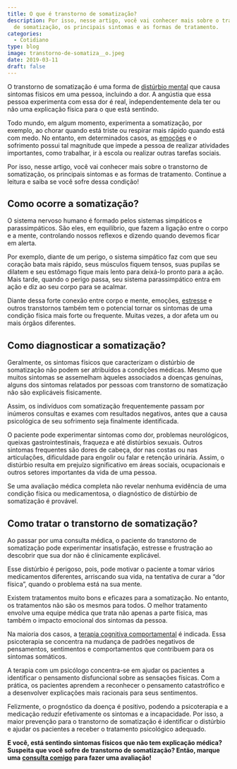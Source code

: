 ```yaml
---
title: O que é transtorno de somatização?
description: Por isso, nesse artigo, você vai conhecer mais sobre o transtorno
  de somatização, os principais sintomas e as formas de tratamento.
categories:
  - Cotidiano
type: blog
image: transtorno-de-somatiza__o.jpeg
date: 2019-03-11
draft: false
---
```


O transtorno de somatização é uma forma de [distúrbio mental](https://yuribusin.com.br/5-transtornos-mentais-que-talvez-voce-nao-conhece/) que causa sintomas físicos em uma pessoa, incluindo a dor. A angústia que essa pessoa experimenta com essa dor é real, independentemente dela ter ou não uma explicação física para o que está sentindo.

Todo mundo, em algum momento, experimenta a somatização, por exemplo, ao chorar quando está triste ou respirar mais rápido quando está com medo. No entanto, em determinados casos, as [emoções](/como-controlar-suas-emocoes/) e o sofrimento possui tal magnitude que impede a pessoa de realizar atividades importantes, como trabalhar, ir à escola ou realizar outras tarefas sociais.

Por isso, nesse artigo, você vai conhecer mais sobre o transtorno de somatização, os principais sintomas e as formas de tratamento. Continue a leitura e saiba se você sofre dessa condição!

## Como ocorre a somatização?

O sistema nervoso humano é formado pelos sistemas simpáticos e parassimpáticos. São eles, em equilíbrio, que fazem a ligação entre o corpo e a mente, controlando nossos reflexos e dizendo quando devemos ficar em alerta.

Por exemplo, diante de um perigo, o sistema simpático faz com que seu coração bata mais rápido, seus músculos fiquem tensos, suas pupilas se dilatem e seu estômago fique mais lento para deixá-lo pronto para a ação. Mais tarde, quando o perigo passa, seu sistema parassimpático entra em ação e diz ao seu corpo para se acalmar.

Diante dessa forte conexão entre corpo e mente, emoções, [estresse](/5-maneiras-de-se-controlar-o-estresse/) e outros transtornos também tem o potencial tornar os sintomas de uma condição física mais forte ou frequente. Muitas vezes, a dor afeta um ou mais órgãos diferentes.

## Como diagnosticar a somatização?

Geralmente, os sintomas físicos que caracterizam o distúrbio de somatização não podem ser atribuídos a condições médicas. Mesmo que muitos sintomas se assemelham àqueles associados a doenças genuínas, alguns dos sintomas relatados por pessoas com transtorno de somatização não são explicáveis fisicamente.

Assim, os indivíduos com somatização frequentemente passam por inúmeros consultas e exames com resultados negativos, antes que a causa psicológica de seu sofrimento seja finalmente identificada.

O paciente pode experimentar sintomas como dor, problemas neurológicos, queixas gastrointestinais, fraqueza e até distúrbios sexuais. Outros sintomas frequentes são dores de cabeça, dor nas costas ou nas articulações, dificuldade para engolir ou falar e retenção urinária. Assim, o distúrbio resulta em prejuízo significativo em áreas sociais, ocupacionais e outros setores importantes da vida de uma pessoa.

Se uma avaliação médica completa não revelar nenhuma evidência de uma condição física ou medicamentosa, o diagnóstico de distúrbio de somatização é provável.

## Como tratar o transtorno de somatização?

Ao passar por uma consulta médica, o paciente do transtorno de somatização pode experimentar insatisfação, estresse e frustração ao descobrir que sua dor não é clinicamente explicável.

Esse distúrbio é perigoso, pois, pode motivar o paciente a tomar vários medicamentos diferentes, arriscando sua vida, na tentativa de curar a “dor física”, quando o problema está na sua mente.

Existem tratamentos muito bons e eficazes para a somatização. No entanto, os tratamentos não são os mesmos para todos. O melhor tratamento envolve uma equipe médica que trata não apenas a parte física, mas também o impacto emocional dos sintomas da pessoa.

Na maioria dos casos, a [terapia cognitiva comportamental](/como-funciona-a-terapia-cognitiva-comportamental/) é indicada. Essa psicoterapia se concentra na mudança de padrões negativos de pensamentos, sentimentos e comportamentos que contribuem para os sintomas somáticos.

A terapia com um psicólogo concentra-se em ajudar os pacientes a identificar o pensamento disfuncional sobre as sensações físicas. Com a prática, os pacientes aprendem a reconhecer o pensamento catastrófico e a desenvolver explicações mais racionais para seus sentimentos.

Felizmente, o prognóstico da doença é positivo, podendo a psicoterapia e a medicação reduzir efetivamente os sintomas e a incapacidade. Por isso, a maior prevenção para o transtorno de somatização é identificar o distúrbio e ajudar os pacientes a receber o tratamento psicológico adequado.

**E você, está sentindo sintomas físicos que não tem explicação médica? Suspeita que você sofre de transtorno de somatização? Então, marque uma** **[consulta comigo](/contato/)** **para fazer uma avaliação!**
